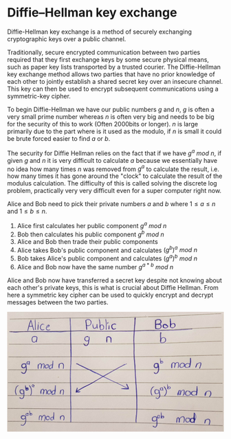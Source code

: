 # Diffie–Hellman key exchange

Diffie-Hellman key exchange is a method of securely exchanging cryptographic keys over a public channel. <br>

Traditionally, secure encrypted communication between two parties required that they first exchange keys by some secure physical means, such as paper key lists transported by a trusted courier. The Diffie-Hellman key exchange method allows two parties that have no prior knowledge of each other to jointly establish a shared secret key over an insecure channel. This key can then be used to encrypt subsequent  communications using a symmetric-key cipher. <br>

To begin Diffie-Hellman we have our public numbers $g$ and $n$, $g$ is often a very small prime number whereas $n$ is often very big and needs to be big for the security of this to work (Often 2000bits or longer). $n$ is large primarily due to the part where is it used as the modulo, if $n$ is small it could be brute forced easier to find $a$ or $b$. <br>

The security for Diffie Hellman relies on the fact that if we have $g^a \ mod \ n$, if given $g$ and $n$ it is very difficult to calculate $a$ because we essentially have no idea how many times $n$ was removed from $g^a$ to calculate the result, i.e. how many times it has gone around the "clock" to calculate the result of the modulus calculation. The difficulty of this is called solving the discrete log problem, practically very very difficult even for a super computer right now.

Alice and Bob need to pick their private numbers $a$ and $b$ where $1 \le a \le n$ and $1 \le b \le n$. <br>

1. Alice first calculates her public component $g^a \ mod \ n$
2. Bob then calculates his public component $g^b \ mod \ n$
3. Alice and Bob then trade their public components
4. Alice takes Bob's public component and calculates $(g^b)^a \ mod \ n$
5. Bob takes Alice's public component and calculates $(g^a)^b \ mod \ n$
6. Alice and Bob now have the same number $g^{a \ * \ b} \ mod \ n$

Alice and Bob now have transferred a secret key despite not knowing about each other's private keys, this is what is crucial about Diffie Hellman. From here a symmetric key cipher can be used to quickly encrypt and decrypt messages between the two parties.

![image](images/diffie_hellman.png)

